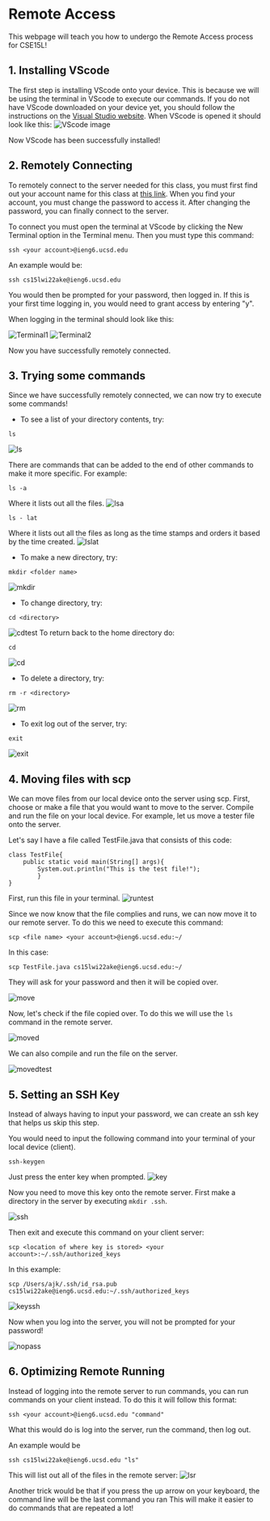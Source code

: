 # Remote Access

This webpage will teach you how to undergo the Remote Access process for CSE15L!

## 1. Installing VScode

The first step is installing VScode onto your device. This is because we will be using the terminal in VScode to execute our commands. If you do not have VScode downloaded on your device yet, you should follow the instructions on the [Visual Studio website](https://code.visualstudio.com/). When VScode is opened it should look like this: 
![VScode image](VScode.png)

Now VScode has been successfully installed! 

## 2. Remotely Connecting

To remotely connect to the server needed for this class, you must first find out your account name for this class at [this link](https://sdacs.ucsd.edu/~icc/index.php). When you find your account, you must change the password to access it. After changing the password, you can finally connect to the server. 

To connect you must open the terminal at VScode by clicking the New Terminal option in the Terminal menu. Then you must type this command: 

```
ssh <your account>@ieng6.ucsd.edu
```
An example would be: 

```
ssh cs15lwi22ake@ieng6.ucsd.edu
```
You would then be prompted for your password, then logged in. If this is your first time logging in, you would need to grant access by entering "y". 

When logging in the terminal should look like this: 

![Terminal1](terminal1.png)
![Terminal2](terminal2.png)

Now you have successfully remotely connected. 

## 3. Trying some commands 

Since we have successfully remotely connected, we can now try to execute some commands! 

* To see a list of your directory contents, try:

```
ls
```
![ls](ls.png)

There are commands that can be added to the end of other commands to make it more specific. For example: 
```
ls -a
```
Where it lists out all the files. 
![lsa](lsa.png)
```
ls - lat
```
Where it lists out all the files as long as the time stamps and orders it based by the time created. 
![lslat](lslat.png)

* To make a new directory, try: 

```
mkdir <folder name>
```
![mkdir](mkdir.png)
* To change directory, try:

```
cd <directory>
```
![cdtest](cdtest.png)
To return back to the home directory do:
```
cd
```
![cd](cd.png)
* To delete a directory, try: 

```
rm -r <directory>
```
![rm](rm.png)

* To exit log out of the server, try: 

```
exit
```
![exit](exit.png)

## 4. Moving files with scp 

We can move files from our local device onto the server using scp. First, choose or make a file that you would want to move to the server. Compile and run the file on your local device. For example, let us move a tester file onto the server. 

Let's say I have a file called TestFile.java that consists of this code: 
```
class TestFile{
    public static void main(String[] args){
        System.out.println("This is the test file!");
        }
}
```
First, run this file in your terminal. 
![runtest](runtest.png)

Since we now know that the file complies and runs, we can now move it to our remote server. To do this we need to execute this command: 
```
scp <file name> <your account>@ieng6.ucsd.edu:~/
```
In this case: 
```
scp TestFile.java cs15lwi22ake@ieng6.ucsd.edu:~/
```
They will ask for your password and then it will be copied over.

![move](move.png)

Now, let's check if the file copied over. To do this we will use the `ls` command in the remote server. 

![moved](moved.png) 

We can also compile and run the file on the server. 

![movedtest](movedtest.png)

## 5. Setting an SSH Key

Instead of always having to input your password, we can create an ssh key that helps us skip this step. 

You would need to input the following command into your terminal of your local device (client).
```
ssh-keygen
```
Just press the enter key when prompted. 
![key](key.png)

Now you need to move this key onto the remote server. First make a directory in the server by executing `mkdir .ssh`. 

![ssh](ssh.png)

Then exit and execute this command on your client server:
```
scp <location of where key is stored> <your account>:~/.ssh/authorized_keys
```
In this example: 
```
scp /Users/ajk/.ssh/id_rsa.pub cs15lwi22ake@ieng6.ucsd.edu:~/.ssh/authorized_keys
```
![keyssh](keyssh.png)

Now when you log into the server, you will not be prompted for your password! 

![nopass](nopass.png)

## 6. Optimizing Remote Running 

Instead of logging into the remote server to run commands, you can run commands on your client instead. To do this it will follow this format: 
```
ssh <your account>@ieng6.ucsd.edu "command" 
```
What this would do is log into the server, run the command, then log out. 

An example would be
```
ssh cs15lwi22ake@ieng6.ucsd.edu "ls"
```
This will list out all of the files in the remote server: 
![lsr](lsr.png)

Another trick would be that if you press the up arrow on your keyboard, the command line will be the last command you ran This will make it easier to do commands that are repeated a lot! 